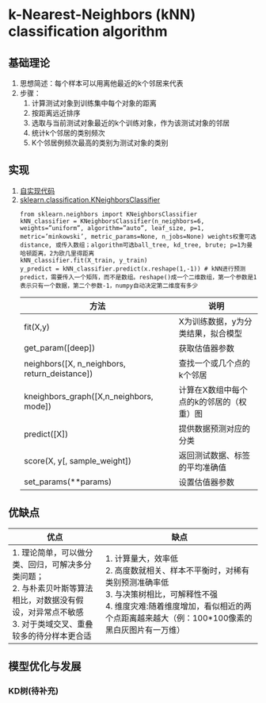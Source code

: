 # k-Nearest-Neighbors (kNN) classification algorithm
## 基础理论
1. 思想简述：每个样本可以用离他最近的k个邻居来代表
2. 步骤：
    1. 计算测试对象到训练集中每个对象的距离
    2. 按距离远近排序
    3. 选取与当前测试对象最近的k个训练对象，作为该测试对象的邻居
    4. 统计k个邻居的类别频次
    5. K个邻居例频次最高的类别为测试对象的类别

## 实现
1. [自实现代码](knn_code.ipynb)
2. [sklearn.classification.KNeighborsClassifier](knn_sklearn.ipynb)  
    ```
    from sklearn.neighbors import KNeighborsClassifier
    kNN_classifier = KNeighborsClassifier(n_neighbors=6, weights=”uniform”, algorithm=”auto”, leaf_size, p=1, metric=’minkowski’, metric_params=None, n_jobs=None) weights权重可选distance, 或传入数组；algorithm可选ball_tree, kd_tree, brute; p=1为曼哈顿距离，2为欧几里得距离
    kNN_classifier.fit(X_train, y_train)
    y_predict = kNN_classifier.predict(x.reshape(1,-1)) # kNN进行预测predict，需要传入一个矩阵，而不是数组。reshape()成一个二维数组，第一个参数是1表示只有一个数据，第二个参数-1，numpy自动决定第二维度有多少
    ```
    |方法|说明|
    |-|-|
    |fit(X,y)|X为训练数据，y为分类结果，拟合模型|
    |get_param(\[deep\])|获取估值器参数|
    |neighbors(\[X, n_neighbors, return_deistance\])|查找一个或几个点的k个邻居|
    |kneighbors_graph(\[X,n_neighbors, mode\])|计算在X数组中每个点的k的邻居的（权重）图|
    |predict(\[X\])|提供数据预测对应的分类|
    |score(X, y\[, sample_weight\])|返回测试数据、标签的平均准确值|
    |set_params(\*\*params)|设置估值器参数|

## 优缺点
|优点|缺点|
|-|-|
|1. 理论简单，可以做分类、回归，可解决多分类问题；<br> 2. 与朴素贝叶斯等算法相比，对数据没有假设，对异常点不敏感 <br> 3. 对于类域交叉、重叠较多的待分样本更合适|1. 计算量大，效率低 <br> 2. 高度数就相关、样本不平衡时，对稀有类别预测准确率低 <br> 3. 与决策树相比，可解释性不强 <br> 4. 维度灾难:随着维度增加，看似相近的两个点距离越来越大（例：100\*100像素的黑白灰图片有一万维）|

## 模型优化与发展
### KD树(待补充)
